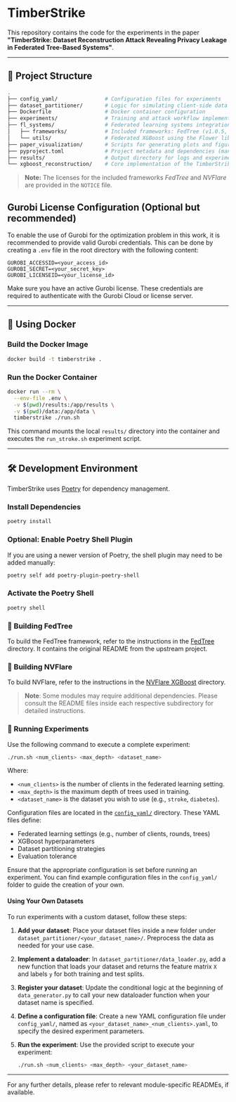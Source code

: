 # TimberStrike

This repository contains the code for the experiments in the paper **"TimberStrike: Dataset Reconstruction Attack Revealing Privacy Leakage in Federated Tree-Based Systems"**.

---

## 📁 Project Structure

```bash
.
├── config_yaml/               # Configuration files for experiments
├── dataset_partitioner/       # Logic for simulating client-side data partitioning
├── Dockerfile                 # Docker container configuration
├── experiments/               # Training and attack workflow implementations
├── fl_systems/                # Federated learning systems integration
│   ├── frameworks/            # Included frameworks: FedTree (v1.0.5, latest) and NVFlare (v2.5)
│   └── utils/                 # Federated XGBoost using the Flower library (i.e., bagging, cyclic, FedXGBllr)
├── paper_visualization/       # Scripts for generating plots and figures used in the paper
├── pyproject.toml             # Project metadata and dependencies (managed via Poetry)
├── results/                   # Output directory for logs and experiment results
└── xgboost_reconstruction/    # Core implementation of the TimberStrike attack
```

> **Note:** The licenses for the included frameworks *FedTree* and *NVFlare* are provided in the `NOTICE` file.

## Gurobi License Configuration (Optional but recommended)

To enable the use of Gurobi for the optimization problem in this work, it is recommended to provide valid Gurobi credentials. This can be done by creating a `.env` file in the root directory with the following content:

```env
GUROBI_ACCESSID=<your_access_id>
GUROBI_SECRET=<your_secret_key>
GUROBI_LICENSEID=<your_license_id>
```

Make sure you have an active Gurobi license. These credentials are required to authenticate with the Gurobi Cloud or license server.

---

## 🐳 Using Docker

### Build the Docker Image

```bash
docker build -t timberstrike .
```

### Run the Docker Container

```bash
docker run --rm \
  --env-file .env \
  -v $(pwd)/results:/app/results \
  -v $(pwd)/data:/app/data \
  timberstrike ./run.sh
```

This command mounts the local `results/` directory into the container and executes the `run_stroke.sh` experiment script.

---

## 🛠️ Development Environment

TimberStrike uses [Poetry](https://python-poetry.org/) for dependency management.

### Install Dependencies

```bash
poetry install
```

### Optional: Enable Poetry Shell Plugin

If you are using a newer version of Poetry, the shell plugin may need to be added manually:

```bash
poetry self add poetry-plugin-poetry-shell
```

### Activate the Poetry Shell

```bash
poetry shell
```

### 🧱 Building FedTree

To build the FedTree framework, refer to the instructions in the [FedTree](fl_systems/frameworks/FedTree/) directory. It contains the original README from the upstream project.

### 🧱 Building NVFlare

To build NVFlare, refer to the instructions in the [NVFlare XGBoost](fl_systems/frameworks/NVFlare/xgboost) directory.

> **Note**: Some modules may require additional dependencies. Please consult the README files inside each respective subdirectory for detailed instructions.

### 🚀 Running Experiments

Use the following command to execute a complete experiment:

```bash
./run.sh <num_clients> <max_depth> <dataset_name>
```

Where:

- `<num_clients>` is the number of clients in the federated learning setting.
- `<max_depth>` is the maximum depth of trees used in training.
- `<dataset_name>` is the dataset you wish to use (e.g., `stroke`, `diabetes`).

Configuration files are located in the [`config_yaml/`](config_yaml/) directory. These YAML files define:

- Federated learning settings (e.g., number of clients, rounds, trees)
- XGBoost hyperparameters
- Dataset partitioning strategies
- Evaluation tolerance

Ensure that the appropriate configuration is set before running an experiment.
You can find example configuration files in the `config_yaml/` folder to guide the creation of your own.

#### Using Your Own Datasets

To run experiments with a custom dataset, follow these steps:

1. **Add your dataset**:
   Place your dataset files inside a new folder under `dataset_partitioner/<your_dataset_name>/`. Preprocess the data as needed for your use case.

2. **Implement a dataloader**:
   In `dataset_partitioner/data_loader.py`, add a new function that loads your dataset and returns the feature matrix `X` and labels `y` for both training and test splits.

3. **Register your dataset**:
   Update the conditional logic at the beginning of `data_generator.py` to call your new dataloader function when your dataset name is specified.

4. **Define a configuration file**:
   Create a new YAML configuration file under `config_yaml/`, named as `<your_dataset_name>_<num_clients>.yaml`, to specify the desired experiment parameters.

5. **Run the experiment**:
   Use the provided script to execute your experiment:

   ```bash
   ./run.sh <num_clients> <max_depth> <your_dataset_name>
   ```

---
For any further details, please refer to relevant module-specific READMEs, if available.
